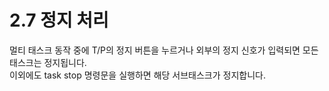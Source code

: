 ﻿# 2.7 정지 처리

멀티 태스크 동작 중에 T/P의 정지 버튼을 누르거나 외부의 정지 신호가 입력되면 모든 태스크는 정지됩니다.
<br/>
이외에도 task stop 명령문을 실행하면 해당 서브태스크가 정지합니다.
